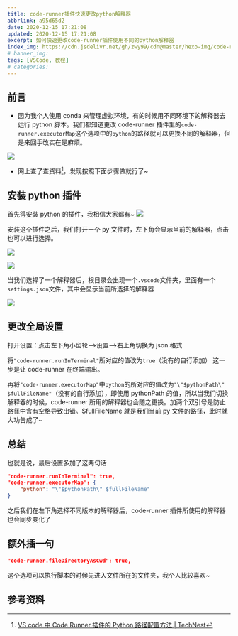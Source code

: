 ```yaml
---
title: code-runner插件快速更改python解释器
abbrlink: a95d65d2
date: 2020-12-15 17:21:08
updated: 2020-12-15 17:21:08
excerpt: 如何快速更改code-runner插件使用不同的python解释器
index_img: https://cdn.jsdelivr.net/gh/zwy99/cdn@master/hexo-img/code-runner插件快速更改python解释器-2020-12-21-13-10-23.webp
# banner_img:
tags: [VSCode, 教程]
# categories:
---
```


## 前言

- 因为我个人使用 conda 来管理虚拟环境，有的时候用不同环境下的解释器去运行 python 脚本。我们都知道更改 code-runner 插件里的`code-runner.executorMap`这个选项中的`python`的路径就可以更换不同的解释器，但是来回手改实在是麻烦。

![](https://cdn.jsdelivr.net/gh/zwy99/cdn@master/hexo-img/code-runner插件快速更改python解释器-2020-12-21-13-19-46.webp)

- 网上查了查资料[^1]，发现按照下面步骤做就行了~

## 安装 python 插件

首先得安装 python 的插件，我相信大家都有~
![](https://cdn.jsdelivr.net/gh/zwy99/cdn@master/hexo-img/code-runner插件快速更改python解释器-2020-12-21-13-14-04.webp)

安装这个插件之后，我们打开一个 py 文件时，左下角会显示当前的解释器，点击也可以进行选择。

![](https://cdn.jsdelivr.net/gh/zwy99/cdn@master/hexo-img/code-runner插件快速更改python解释器-2020-12-21-13-14-23.webp)

![](https://cdn.jsdelivr.net/gh/zwy99/cdn@master/hexo-img/code-runner插件快速更改python解释器-2020-12-21-13-10-53.webp)

当我们选择了一个解释器后，根目录会出现一个`.vscode`文件夹，里面有一个`settings.json`文件，其中会显示当前所选择的解释器

![](https://cdn.jsdelivr.net/gh/zwy99/cdn@master/hexo-img/code-runner插件快速更改python解释器-2020-12-21-13-14-41.webp)

## 更改全局设置

打开设置：点击左下角小齿轮-->设置-->右上角切换为 json 格式

将`"code-runner.runInTerminal"`所对应的值改为`true`（没有的自行添加）
这一步是让 code-runner 在终端输出。

再将`"code-runner.executorMap"`中`python`的所对应的值改为`"\"$pythonPath\" $fullFileName"`（没有的自行添加），即使用 pythonPath 的值，所以当我们切换解释器的时候，code-runner 所用的解释器也会随之更换。加两个双引号是防止路径中含有空格导致出错。$fullFileName 就是我们当前 py 文件的路径，此时就大功告成了~

## 总结

也就是说，最后设置多加了这两句话

```JSON
"code-runner.runInTerminal": true,
"code-runner.executorMap": {
    "python": "\"$pythonPath\" $fullFileName"
}
```

之后我们在左下角选择不同版本的解释器后，code-runner 插件所使用的解释器也会同步变化了

## 额外插一句

```JSON
"code-runner.fileDirectoryAsCwd": true,
```

这个选项可以执行脚本的时候先进入文件所在的文件夹，我个人比较喜欢~

## 参考资料

[^1]: [VS code 中 Code Runner 插件的 Python 路径配置方法 | TechNest](https://stella_l.gitee.io/technest/2020/01/06/Python/VS%20code%E4%B8%ADCode%20Runner%E6%8F%92%E4%BB%B6%E7%9A%84Python%E8%B7%AF%E5%BE%84%E9%85%8D%E7%BD%AE%E6%96%B9%E6%B3%95/)
